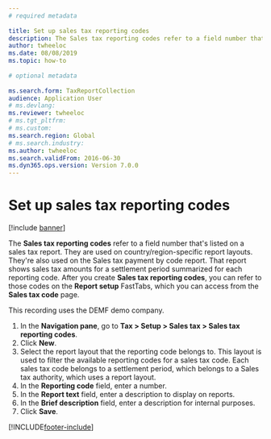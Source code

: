 ```yaml
--- 
# required metadata 
 
title: Set up sales tax reporting codes
description: The Sales tax reporting codes refer to a field number that's listed on a sales tax report.  
author: twheeloc
ms.date: 08/08/2019
ms.topic: how-to 
 
# optional metadata 
 
ms.search.form: TaxReportCollection   
audience: Application User 
# ms.devlang:  
ms.reviewer: twheeloc
# ms.tgt_pltfrm:  
# ms.custom:  
ms.search.region: Global
# ms.search.industry: 
ms.author: twheeloc
ms.search.validFrom: 2016-06-30 
ms.dyn365.ops.version: Version 7.0.0 
---
```

# Set up sales tax reporting codes

[!include [banner](../../includes/banner.md)]

The **Sales tax reporting codes** refer to a field number that's listed on a sales tax report. They are used on country/region-specific report layouts. They're also used on the Sales tax payment by code report. That report shows sales tax amounts for a settlement period summarized for each reporting code. After you create **Sales tax reporting codes**, you can refer to those codes on the **Report setup** FastTabs, which you can access from the **Sales tax code** page. 

This recording uses the DEMF demo company.

1. In the **Navigation pane**, go to **Tax > Setup > Sales tax > Sales tax reporting codes**.
2. Click **New**.
3. Select the report layout that the reporting code belongs to. This layout is used to filter the available reporting codes for a sales tax code. Each sales tax code belongs to a settlement period, which belongs to a Sales tax authority, which uses a report layout.  
4. In the **Reporting code** field, enter a number.
5. In the **Report text** field, enter a description to display on reports.
6. In the **Brief description** field, enter a description for internal purposes.
7. Click **Save**.



[!INCLUDE[footer-include](../../../includes/footer-banner.md)]
